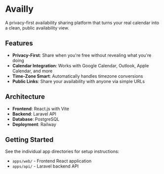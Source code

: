 # Availly

A privacy-first availability sharing platform that turns your real calendar into a clean, public availability view.

## Features

- **Privacy-First**: Share when you're free without revealing what you're doing
- **Calendar Integration**: Works with Google Calendar, Outlook, Apple Calendar, and more
- **Time-Zone Smart**: Automatically handles timezone conversions
- **Public Links**: Share your availability with anyone via simple URLs

## Architecture

- **Frontend**: React.js with Vite
- **Backend**: Laravel API
- **Database**: PostgreSQL
- **Deployment**: Railway

## Getting Started

See the individual app directories for setup instructions:
- `apps/web/` - Frontend React application
- `apps/api/` - Laravel backend API
